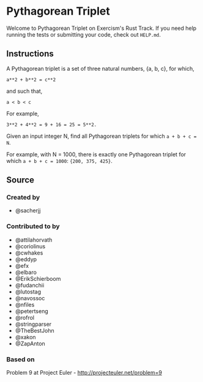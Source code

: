 # Pythagorean Triplet

Welcome to Pythagorean Triplet on Exercism's Rust Track.
If you need help running the tests or submitting your code, check out `HELP.md`.

## Instructions

A Pythagorean triplet is a set of three natural numbers, {a, b, c}, for
which,

```text
a**2 + b**2 = c**2
```

and such that,

```text
a < b < c
```

For example,

```text
3**2 + 4**2 = 9 + 16 = 25 = 5**2.
```

Given an input integer N, find all Pythagorean triplets for which `a + b + c = N`.

For example, with N = 1000, there is exactly one Pythagorean triplet for which `a + b + c = 1000`: `{200, 375, 425}`.

## Source

### Created by

- @sacherjj

### Contributed to by

- @attilahorvath
- @coriolinus
- @cwhakes
- @eddyp
- @efx
- @elbaro
- @ErikSchierboom
- @fudanchii
- @lutostag
- @navossoc
- @nfiles
- @petertseng
- @rofrol
- @stringparser
- @TheBestJohn
- @xakon
- @ZapAnton

### Based on

Problem 9 at Project Euler - http://projecteuler.net/problem=9